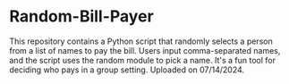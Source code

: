# Random-Bill-Payer
This repository contains a Python script that randomly selects a person from a list of names to pay the bill. Users input comma-separated names, and the script uses the random module to pick a name. It's a fun tool for deciding who pays in a group setting. Uploaded on 07/14/2024.
